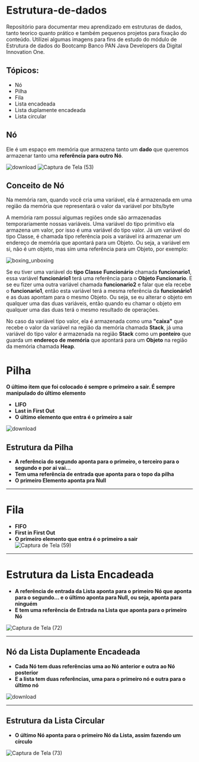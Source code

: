# Estrutura-de-dados

Repositório para documentar meu aprendizado em estruturas de dados, tanto teorico quanto prático e também pequenos projetos para fixação do conteúdo. Utilizei algumas imagens para fins de estudo do módulo de Estrutura de dados do Bootcamp Banco PAN Java Developers da Digital Innovation One.

## Tópicos:

- Nó
- Pilha
- Fila
- Lista encadeada
- Lista duplamente encadeada
- Lista circular

## Nó

Ele é um espaço em memória que armazena tanto um **dado** que queremos armazenar tanto uma **referência** **para outro Nó**.

![download](https://user-images.githubusercontent.com/111810585/219543806-a1204f7d-2a06-4bbe-92e1-d19a6671db55.png)
![Captura de Tela (53)](https://user-images.githubusercontent.com/111810585/219546197-91125ca3-05ac-4d12-b941-721077c5e3d3.png)

## Conceito de Nó

Na memória ram, quando você cria uma variável, ela é armazenada em uma região da memória que representará o valor da variável por bits/byte

A memória ram possui algumas regiões onde são armazenadas temporariamente nossas variáveis. Uma variável do tipo primitivo ela armazena um valor, por isso é uma variável do tipo valor. Já um variável do tipo Classe, é chamada tipo referência pois a variável irá armazenar um endereço de memória que apontará para um Objeto. Ou seja, a variável em si, não é um objeto, mas sim uma referência para um Objeto, por exemplo:

![boxing_unboxing](https://user-images.githubusercontent.com/111810585/219544246-cc121629-3229-4ba7-8a9d-38269c424c4b.jpg)


Se eu tiver uma variável do **tipo Classe** **Funcionário** chamada **funcionario1**, essa variável **funcionário1** terá uma referência para o **Objeto Funcionario**. E se eu fizer uma outra variável chamada **funcionario2** e falar que ela recebe o **funcionario1**, então esta variável terá a mesma referência da **funcionário1** e as duas apontam para o mesmo Objeto. Ou seja, se eu alterar o objeto em qualquer uma das duas variáveis, então quando eu chamar o objeto em qualquer uma das duas terá o mesmo resultado de operações.

No caso da variável tipo valor, ela é armazenada como uma **"caixa"** que recebe o valor da variável na região da memória chamada **Stack**, já uma variável do tipo valor é armazenada na região **Stack** como um **ponteiro** que guarda um **endereço** **de** **memória** que apontará para um **Objeto** na região da memória chamada **Heap**.


# Pilha

**O último item que foi colocado é sempre o primeiro a sair. É sempre manipulado do último elemento**  

- **LIFO**
- **Last in First Out**
- **O último elemento que entra é o primeiro a sair**

![download](https://user-images.githubusercontent.com/111810585/219546379-cf1a6d2b-d944-4c53-8aa1-310978d13431.png)


## Estrutura da Pilha

- **A referência do segundo aponta para o primeiro, o terceiro para o segundo e por ai vai...**
- **Tem uma referência de entrada que aponta para o topo da pilha**
- **O primeiro Elemento aponta pra Null**

****

# Fila

- **FIFO**
- **First in First Out**
- **O primeiro elemento que entra é o primeiro a sair**
![Captura de Tela (59)](https://user-images.githubusercontent.com/111810585/219547080-fa7640d6-e39f-4485-835f-dd2b67bd14bb.png)
****
# Estrutura da Lista Encadeada

- **A referência de entrada da Lista aponta para o primeiro Nó que aponta para o segundo... e o último aponta para Null, ou seja, aponta para ninguém**
- **E tem uma referência de Entrada na Lista que aponta para o primeiro Nó**

![Captura de Tela (72)](https://user-images.githubusercontent.com/111810585/219547424-095d758f-9680-42d1-b184-0ba220d3f762.png)
****
## Nó da Lista Duplamente Encadeada

- **Cada Nó tem duas referências uma ao Nó anterior e outra ao Nó posterior**
- **E a lista tem duas referências, uma para o primeiro nó e outra para o último nó**

![download](https://user-images.githubusercontent.com/111810585/219826461-552e75ab-6fba-4ee4-b37d-b355c76ba869.png)
****

## Estrutura da Lista Circular

- **O último Nó aponta para o primeiro Nó da Lista, assim fazendo um círculo**

![Captura de Tela (73)](https://user-images.githubusercontent.com/111810585/219826611-c19dc827-5be2-465c-93d1-7726839503c7.png)
